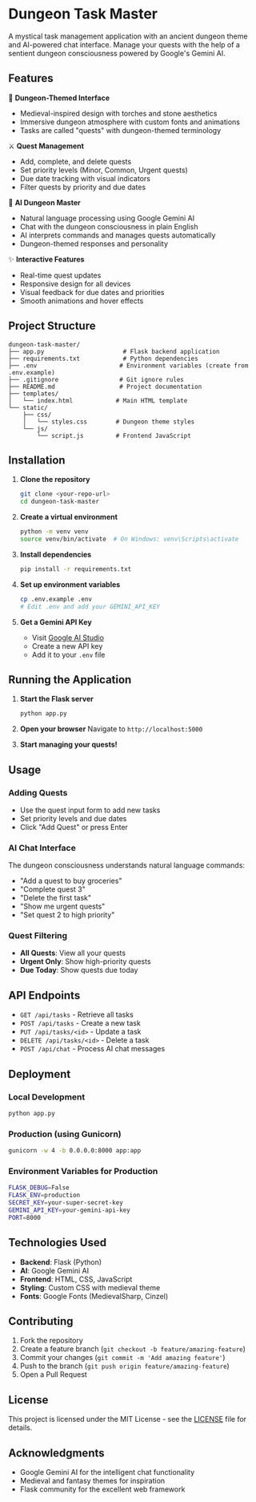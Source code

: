 # Dungeon Task Master

A mystical task management application with an ancient dungeon theme and AI-powered chat interface. Manage your quests with the help of a sentient dungeon consciousness powered by Google's Gemini AI.

## Features

🏰 **Dungeon-Themed Interface**
- Medieval-inspired design with torches and stone aesthetics
- Immersive dungeon atmosphere with custom fonts and animations
- Tasks are called "quests" with dungeon-themed terminology

⚔️ **Quest Management**
- Add, complete, and delete quests
- Set priority levels (Minor, Common, Urgent quests)
- Due date tracking with visual indicators
- Filter quests by priority and due dates

🤖 **AI Dungeon Master**
- Natural language processing using Google Gemini AI
- Chat with the dungeon consciousness in plain English
- AI interprets commands and manages quests automatically
- Dungeon-themed responses and personality

✨ **Interactive Features**
- Real-time quest updates
- Responsive design for all devices
- Visual feedback for due dates and priorities
- Smooth animations and hover effects

## Project Structure

```
dungeon-task-master/
├── app.py                      # Flask backend application
├── requirements.txt            # Python dependencies
├── .env                       # Environment variables (create from .env.example)
├── .gitignore                 # Git ignore rules
├── README.md                  # Project documentation
├── templates/
│   └── index.html            # Main HTML template
└── static/
    ├── css/
    │   └── styles.css        # Dungeon theme styles
    └── js/
        └── script.js         # Frontend JavaScript
```

## Installation

1. **Clone the repository**
   ```bash
   git clone <your-repo-url>
   cd dungeon-task-master
   ```

2. **Create a virtual environment**
   ```bash
   python -m venv venv
   source venv/bin/activate  # On Windows: venv\Scripts\activate
   ```

3. **Install dependencies**
   ```bash
   pip install -r requirements.txt
   ```

4. **Set up environment variables**
   ```bash
   cp .env.example .env
   # Edit .env and add your GEMINI_API_KEY
   ```

5. **Get a Gemini API Key**
   - Visit [Google AI Studio](https://makersuite.google.com/app/apikey)
   - Create a new API key
   - Add it to your `.env` file

## Running the Application

1. **Start the Flask server**
   ```bash
   python app.py
   ```

2. **Open your browser**
   Navigate to `http://localhost:5000`

3. **Start managing your quests!**

## Usage

### Adding Quests
- Use the quest input form to add new tasks
- Set priority levels and due dates
- Click "Add Quest" or press Enter

### AI Chat Interface
The dungeon consciousness understands natural language commands:

- "Add a quest to buy groceries"
- "Complete quest 3"
- "Delete the first task"
- "Show me urgent quests"
- "Set quest 2 to high priority"

### Quest Filtering
- **All Quests**: View all your quests
- **Urgent Only**: Show high-priority quests
- **Due Today**: Show quests due today

## API Endpoints

- `GET /api/tasks` - Retrieve all tasks
- `POST /api/tasks` - Create a new task
- `PUT /api/tasks/<id>` - Update a task
- `DELETE /api/tasks/<id>` - Delete a task
- `POST /api/chat` - Process AI chat messages

## Deployment

### Local Development
```bash
python app.py
```

### Production (using Gunicorn)
```bash
gunicorn -w 4 -b 0.0.0.0:8000 app:app
```

### Environment Variables for Production
```bash
FLASK_DEBUG=False
FLASK_ENV=production
SECRET_KEY=your-super-secret-key
GEMINI_API_KEY=your-gemini-api-key
PORT=8000
```

## Technologies Used

- **Backend**: Flask (Python)
- **AI**: Google Gemini AI
- **Frontend**: HTML, CSS, JavaScript
- **Styling**: Custom CSS with medieval theme
- **Fonts**: Google Fonts (MedievalSharp, Cinzel)

## Contributing

1. Fork the repository
2. Create a feature branch (`git checkout -b feature/amazing-feature`)
3. Commit your changes (`git commit -m 'Add amazing feature'`)
4. Push to the branch (`git push origin feature/amazing-feature`)
5. Open a Pull Request

## License

This project is licensed under the MIT License - see the [LICENSE](LICENSE) file for details.

## Acknowledgments

- Google Gemini AI for the intelligent chat functionality
- Medieval and fantasy themes for inspiration
- Flask community for the excellent web framework